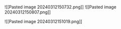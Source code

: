  ![[Pasted image 20240312150732.png]]
![[Pasted image 20240312150807.png]]



![[Pasted image 20240312151019.png]]